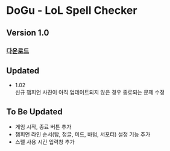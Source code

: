 # DoGu - LoL Spell Checker  
## Version 1.0  
### [다운로드](https://github.com/Yoonkeee/DoGu/raw/master/DoGu%20v1.02.zip)
  
## Updated  
- 1.02  
신규 챔피언 사진이 아직 업데이트되지 않은 경우 종료되는 문제 수정

## To Be Updated  
- 게임 시작, 종료 버튼 추가  
- 챔피언 라인 순서(탑, 정글, 미드, 바텀, 서포터) 설정 기능 추가  
- 스펠 사용 시간 입력창 추가